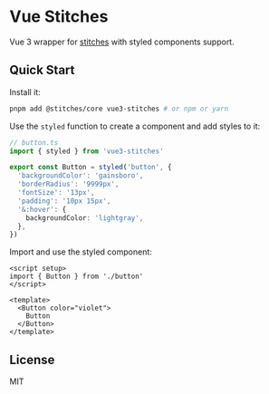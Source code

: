 # Vue Stitches

Vue 3 wrapper for [stitches](https://github.com/modulz/stitches) with styled components support.

## Quick Start

Install it:

```bash
pnpm add @stitches/core vue3-stitches # or npm or yarn
```

Use the `styled` function to create a component and add styles to it:

```ts
// button.ts
import { styled } from 'vue3-stitches'

export const Button = styled('button', {
  'backgroundColor': 'gainsboro',
  'borderRadius': '9999px',
  'fontSize': '13px',
  'padding': '10px 15px',
  '&:hover': {
    backgroundColor: 'lightgray',
  },
})
```

Import and use the styled component:

```vue
<script setup>
import { Button } from './button'
</script>

<template>
  <Button color="violet">
    Button
  </Button>
</template>
```

## License

MIT
